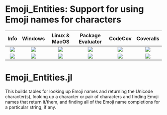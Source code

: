 # Emoji_Entities: Support for using Emoji names for characters

| **Info** | **Windows** | **Linux & MacOS** | **Package Evaluator** | **CodeCov** | **Coveralls** |
|:------------------:|:------------------:|:---------------------:|:-----------------:|:---------------------:|:-----------------:|
| [![][license-img]][license-url] | [![][app-s-img]][app-s-url] | [![][travis-s-img]][travis-url] | [![][pkg-s-img]][pkg-s-url] | [![][codecov-img]][codecov-url] | [![][coverall-s-img]][coverall-s-url]
| [![][gitter-img]][gitter-url] | [![][app-m-img]][app-m-url] | [![][travis-m-img]][travis-url] | [![][pkg-m-img]][pkg-m-url] | [![][codecov-img]][codecov-url] | [![][coverall-m-img]][coverall-m-url]

[license-img]:  http://img.shields.io/badge/license-MIT-brightgreen.svg?style=flat
[license-url]:  LICENSE.md

[gitter-img]:   https://badges.gitter.im/Join%20Chat.svg
[gitter-url]:   https://gitter.im/JuliaString/Lobby?utm_source=badge&utm_medium=badge&utm_campaign=pr-badge

[travis-url]:   https://travis-ci.org/JuliaString/Emoji_Entities.jl
[travis-s-img]: https://travis-ci.org/JuliaString/Emoji_Entities.jl.svg
[travis-m-img]: https://travis-ci.org/JuliaString/Emoji_Entities.jl.svg?branch=master

[app-s-url]:    https://ci.appveyor.com/project/ScottPJones/emoji_entities-jl
[app-m-url]:    https://ci.appveyor.com/project/ScottPJones/emoji_entities-jl/branch/master
[app-s-img]:    https://ci.appveyor.com/api/projects/status/4p6o3reehca95put?svg=true
[app-m-img]:    https://ci.appveyor.com/api/projects/status/4p6o3reehca95put/branch/master?svg=true

[pkg-s-url]:    http://pkg.julialang.org/detail/Emoji_Entities
[pkg-m-url]:    http://pkg.julialang.org/detail/Emoji_Entities
[pkg-s-img]:    http://pkg.julialang.org/badges/Emoji_Entities_0.6.svg
[pkg-m-img]:    http://pkg.julialang.org/badges/Emoji_Entities_0.7.svg

[codecov-url]:  https://codecov.io/gh/JuliaString/Emoji_Entities.jl
[codecov-img]:  https://codecov.io/gh/JuliaString/Emoji_Entities.jl/branch/master/graph/badge.svg

[coverall-s-url]: https://coveralls.io/github/JuliaString/Emoji_Entities.jl
[coverall-m-url]: https://coveralls.io/github/JuliaString/Emoji_Entities.jl?branch=master
[coverall-s-img]: https://coveralls.io/repos/github/JuliaString/Emoji_Entities.jl/badge.svg
[coverall-m-img]: https://coveralls.io/repos/github/JuliaString/Emoji_Entities.jl/badge.svg?branch=master

Emoji_Entities.jl
====================================================================

This builds tables for looking up Emoji names and returning the Unicode character(s),
looking up a character or pair of characters and finding Emoji names that return it/them,
and finding all of the Emoji name completions for a particular string, if any.
